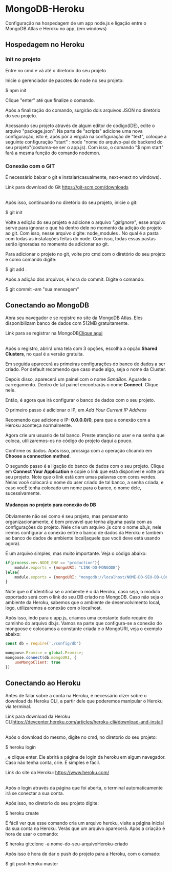 # MongoDB-Heroku
Configuração na hospedagem de um app node.js e ligação entre o MongoDB Atlas e Heroku no app, (em windows)

## Hospedagem no Heroku


### Init no projeto

Entre no cmd e vá até o diretorio do seu projeto

Inicie o gerenciador de pacotes do node no seu projeto:


$ npm init


Clique "enter" até que finalize o comando.

Após a finalização do comando, surgirão dois arquivos JSON no diretório do seu projeto.

Acessando seu projeto através de algum editor de código(IDE), edite o arquivo "package.json". Na parte de "scripts" adicione uma nova configuração, isto é, após pôr a vírgula na configuração de "text", coloque a seguinte configuração "start" : node "nome do arquivo-pai do backend do seu projeto"(costuma-se ser o app.js). Com isso, o comando "$ npm start" fará a mesma função do comando nodemon.



### Conexão com o GIT

É necessário baixar o git e instalar(casualmente, next->next no windows).


<div> Link para download do Git <a href = "https://git-scm.com/downloads">https://git-scm.com/downloads<a></div><br>


Após isso, continuando no diretório do seu projeto, inicie o git:


$ git init


Volte a edição do seu projeto e adicione o arquivo <i>".gitignore"</i>, esse arquivo serve para ignorar o que há dentro dele no momento da adição do projeto ao git. Com isso, nesse arquivo digite: node_modules . No qual é a pasta com todas as instalações feitas do node. Com isso, todas essas pastas serão ignoradas no momento de adicionar ao git.

Para adicionar o projeto no git, volte pro cmd com o diretório do seu projeto e como comando digite:


$ git add .


Após a adição dos arquivos, é hora do commit. Digite o comando:


$ git commit -am "sua mensagem"
<br>

## Conectando ao MongoDB

Abra seu navegador e se registre no site da MongoDB Atlas. Eles disponibilizam banco de dados com 512MB gratuitamente.

<div>Link para se registrar na MongoDB<a href="https://www.mongodb.com/atlas-signup-from-mlab?utm_source=mlab.com&utm_medium=referral&utm_campaign=mlab%20signup&utm_content=blue%20sign%20up%20button">Clique aqui</a></div><br>

Após o registro, abrirá uma tela com 3 opções, escolha a opção <b>Shared Clusters</b>, no qual é a versão gratuita.

Em seguida aparecerá as primeiras configurações do banco de dados a ser criado. Por default recomendo que caso mude algo, seja o nome da Cluster.

Depois disso, aparecerá um painel com o nome <i>SandBox</i>. Aguarde o carregamento. Dentro de tal painel encontrarás o nome <b>Connect</b>. Clique nele.

Então, é agora que irá configurar o banco de dados com o seu projeto.

O primeiro passo é adicionar o IP, em <i>Add Your Current IP Address</i>

Recomendo que adicione o IP: <b>0.0.0.0/0</b>, para que a conexão com a Heroku aconteça normalmente.

Agora crie um usuario de tal banco. Preste atenção no user e na senha que coloca, utilizaremos-os no código do projeto daqui a pouco.
<br>

Confirme os dados. Após isso, prossiga com a operação clicando em <b>Choose a connection method</b>.

O segundo passo é a ligação do banco de dados com o seu projeto. Clique em <b>Connect Your Application</b> e copie o link que está disponivel e volte pro seu projeto.
Note que o link está com umas palavras com cores verdes. Nelas você colocará o nome do user criado de tal banco, a senha criada, e caso vocÊ tenha colocado um nome para o banco, o nome dele, sucessivamente.


#### Mudanças no projeto para conexão do DB

Obviamente não sei como é seu projeto, mas pensamento organizacionamente, é bem provavel que tenha alguma pasta com as configurações do projeto. Nele crie um arquivo .js com o nome <i>db.js</i>, nele iremos configurar a conexão entre o banco de dados da Heroku e também ao banco de dados de ambiente local(aquele que você deve está usando agora).

É um arquivo simples, mas muito importante. Veja o código abaixo:

```javascript
if(process.env.NODE_ENV == "production"){
    module.exports = {mongoURI: "LINK-DO-MONGODB"}
}else{
    module.exports = {mongoURI: "mongodb://localhost/NOME-DO-SEU-DB-LOCAL"}
}
```

Note que o if identifica se o ambiente é o da Heroku, caso seja, o modulo exportado será com o link do seu DB criado no MongoDB. Caso não seja o ambiente da Heroku, sabemos que o ambiente de desenvolvimento local, logo, utilizaremos a conexão com o localhost.

Após isso, indo para o app.js, criamos uma constante dado require do caminho do arquivo db.js. Vamos na parte que configura-se a conexão do mongoose e colocamos a constante criada e o MongoURI, veja o exemplo abaixo:

```javascript
const db = require('./config/db')

mongoose.Promise = global.Promise;
mongoose.connect(db.mongoURI, {
    useMongoClient: true
})
```

## Conectando ao Heroku

Antes de falar sobre a conta na Heroku, é necessário dizer sobre o download da Heroku CLI, a partir dele que poderemos manipular o Heroku via terminal.

<div>Link para download da Heroku CLI<a href="https://devcenter.heroku.com/articles/heroku-cli#download-and-install">https://devcenter.heroku.com/articles/heroku-cli#download-and-install</a></div>
<br>

Após o download do mesmo, digite no cmd, no diretorio do seu projeto:

$ heroku login
<br>

, e clique enter. Ele abrirá a página de login da heroku em algum navegador. Caso não tenha conta, crie. É simples e fácil.

<div>Link do site da Heroku: <a href="https://www.heroku.com/">https://www.heroku.com/</a></div><br>


Após o login através da página que foi aberta, o terminal automaticamente irá se conectar a sua conta. 

Após isso, no diretorio do seu projeto digite: 

$ heroku create 
<br>

É fácil ver que esse comando cria um arquivo heroku, visite a página inicial da sua conta na Heroku. Verás que um arquivo aparecerá.
Após a criação é hora de usar o comando:

$ heroku git:clone -a nome-do-seu-arquivoHeroku-criado
<br>

Após isso é hora de dar o push do projeto para a Heroku, com o comado:

$ git push heroku master
